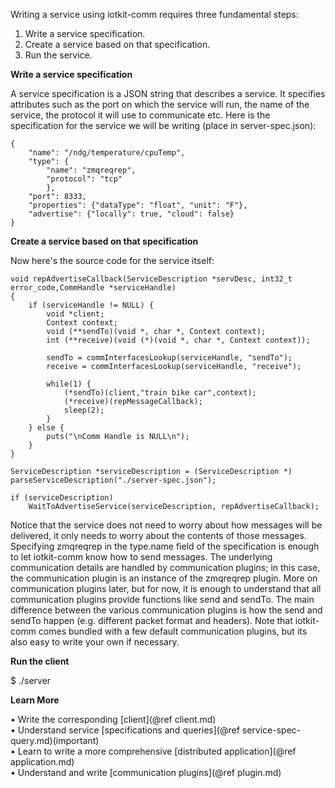 
Writing a service using iotkit-comm requires three fundamental steps:

1) Write a service specification. <BR>
2) Create a service based on that specification. <BR>
3) Run the service.

<B> Write a service specification </B>

A service specification is a JSON string that describes a service. It specifies attributes such as the port on which
the service will run, the name of the service, the protocol it will use to communicate etc. Here is the specification
for the service we will be writing (place in server-spec.json):

    {
        "name": "/ndg/temperature/cpuTemp",
        "type": {
            "name": "zmqreqrep",
            "protocol": "tcp"
            },
        "port": 8333,
        "properties": {"dataType": "float", "unit": "F"},
        "advertise": {"locally": true, "cloud": false}
    }

<B> Create a service based on that specification </B>

Now here's the source code for the service itself:

    void repAdvertiseCallback(ServiceDescription *servDesc, int32_t error_code,CommHandle *serviceHandle)
    {
        if (serviceHandle != NULL) {
            void *client;
            Context context;
            void (**sendTo)(void *, char *, Context context);
            int (**receive)(void (*)(void *, char *, Context context));

            sendTo = commInterfacesLookup(serviceHandle, "sendTo");
            receive = commInterfacesLookup(serviceHandle, "receive");

            while(1) {
                (*sendTo)(client,"train bike car",context);
                (*receive)(repMessageCallback);
                sleep(2);
            }
        } else {
            puts("\nComm Handle is NULL\n");
        }
    }

    ServiceDescription *serviceDescription = (ServiceDescription *) parseServiceDescription("./server-spec.json");

    if (serviceDescription)
        WaitToAdvertiseService(serviceDescription, repAdvertiseCallback);

Notice that the service does not need to worry about how messages will be delivered, it only needs to worry about the
contents of those messages. Specifying zmqreqrep in the type.name field of the specification is enough to let iotkit-comm
know how to send messages. The underlying communication details are handled by communication plugins; in this case,
the communication plugin is an instance of the zmqreqrep plugin. More on communication plugins later, but for now, it
is enough to understand that all communication plugins provide functions like send and sendTo. The main difference
between the various communication plugins is how the send and sendTo happen (e.g. different packet format and headers).
Note that iotkit-comm comes bundled with a few default communication plugins, but its also easy to write your own if necessary.

<B> Run the client </B>

$ ./server

<B> Learn More </B>

&bull; Write the corresponding [client](@ref client.md)  <BR>
&bull; Understand service [specifications and queries](@ref service-spec-query.md)(important)  <BR>
&bull; Learn to write a more comprehensive [distributed application](@ref application.md)  <BR>
&bull; Understand and write [communication plugins](@ref plugin.md)  <BR>